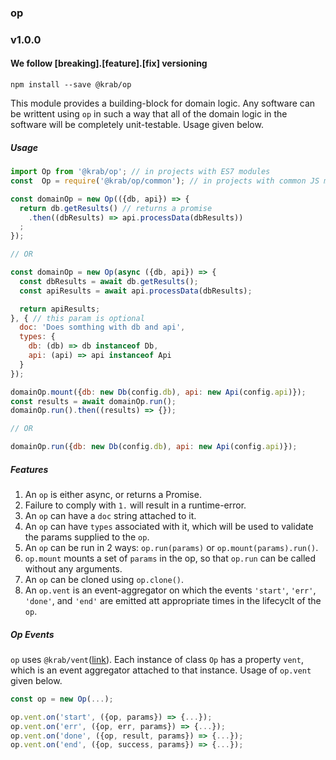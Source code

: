 ### op

### v1.0.0

#### We follow [breaking].[feature].[fix] versioning

`npm install --save @krab/op`

This module provides a building-block for domain logic.
Any software can be writtent using `op` in such a way that
all of the domain logic in the software will be completely unit-testable.
Usage given below.

##### Usage
```js
import Op from '@krab/op'; // in projects with ES7 modules
const  Op = require('@krab/op/common'); // in projects with common JS modules

const domainOp = new Op(({db, api}) => {
  return db.getResults() // returns a promise
    .then((dbResults) => api.processData(dbResults))
  ;
});

// OR

const domainOp = new Op(async ({db, api}) => {
  const dbResults = await db.getResults();
  const apiResults = await api.processData(dbResults);

  return apiResults;
}, { // this param is optional
  doc: 'Does somthing with db and api',
  types: {
    db: (db) => db instanceof Db,
    api: (api) => api instanceof Api
  }
});

domainOp.mount({db: new Db(config.db), api: new Api(config.api)});
const results = await domainOp.run();
domainOp.run().then((results) => {});

// OR

domainOp.run({db: new Db(config.db), api: new Api(config.api)});
```

##### Features
1. An `op` is either async, or returns a Promise.
2. Failure to comply with `1.` will result in a runtime-error.
3. An `op` can have a `doc` string attached to it.
4. An `op` can have `types` associated with it, which will be used to validate the params supplied to the `op`.
5. An `op` can be run in 2 ways: `op.run(params)` or `op.mount(params).run()`.
6. `op.mount` mounts a set of `params` in the op, so that `op.run` can be called without any arguments.
7. An `op` can be cloned using `op.clone()`.
8. An `op.vent` is an event-aggregator on which the events `'start'`, `'err'`, `'done'`, and `'end'` are emitted att appropriate times in the lifecyclt of the `op`.

##### Op Events
`op` uses `@krab/vent`([link](https://github.com/kapv89/vent)). Each instance of class `Op` has a property `vent`, which is an event aggregator attached to that instance.
Usage of `op.vent` given below.

```js
const op = new Op(...);

op.vent.on('start', ({op, params}) => {...});
op.vent.on('err', ({op, err, params}) => {...});
op.vent.on('done', ({op, result, params}) => {...});
op.vent.on('end', ({op, success, params}) => {...});
```
